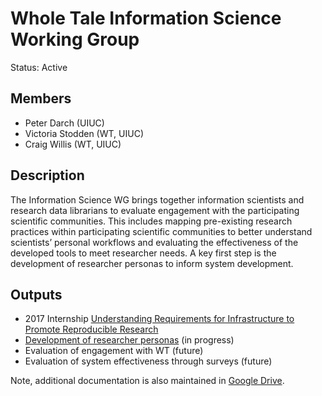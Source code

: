 # Whole Tale Information Science Working Group

Status: 	Active

## Members
* Peter Darch (UIUC)
* Victoria Stodden (WT, UIUC)
* Craig Willis (WT, UIUC)

## Description
The Information Science WG brings together information scientists and research data librarians to evaluate engagement with the participating scientific communities. This includes mapping pre-existing research practices within participating scientific communities to better understand scientists’ personal workflows and evaluating the effectiveness of the developed tools to meet researcher needs. A key first step is the development of researcher personas to inform system development. 

## Outputs
* 2017 Internship [Understanding Requirements for Infrastructure to Promote Reproducible Research]( https://wholetale.org/2017/03/01/internships.html)
* [Development of researcher personas](personas-study.md) (in progress)
* Evaluation of engagement with WT (future)
* Evaluation of system effectiveness through surveys (future)


Note, additional documentation is also maintained in [Google Drive](https://drive.google.com/drive/u/0/folders/0B_5CaPcogJCkaGNTZkJTQ0FUVkE). 
